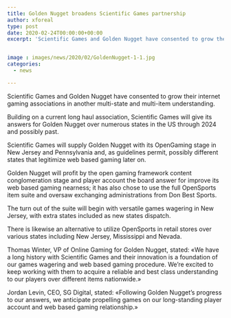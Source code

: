 ```yaml
---
title: Golden Nugget broadens Scientific Games partnership
author: xforeal 
type: post
date: 2020-02-24T00:00:00+00:00
excerpt: 'Scientific Games and Golden Nugget have consented to grow their internet gaming associations in another multi-state and multi-item agreement '


image : images/news/2020/02/GoldenNugget-1-1.jpg
categories:
  - news

---
```

<span style="font-weight: 400;">Scientific Games and Golden Nugget have consented to grow their internet gaming associations in another multi-state and multi-item understanding. </span>

<span style="font-weight: 400;">Building on a current long haul association, Scientific Games will give its answers for Golden Nugget over numerous states in the US through 2024 and possibly past. </span>

<span style="font-weight: 400;">Scientific Games will supply Golden Nugget with its OpenGaming stage in New Jersey and Pennsylvania and, as guidelines permit, possibly different states that legitimize web based gaming later on. </span>

<span style="font-weight: 400;">Golden Nugget will profit by the open gaming framework content conglomeration stage and player account the board answer for improve its web based gaming nearness; it has </span><span style="font-weight: 400;">also chose to use the full OpenSports item suite and oversaw exchanging administrations from Don Best Sports. </span>

<span style="font-weight: 400;">The turn out of the suite will begin with versatile games wagering in New Jersey, with extra states included as new states dispatch. </span>

<span style="font-weight: 400;">There is likewise an alternative to utilize OpenSports in retail stores over various states including New Jersey, Mississippi and Nevada. </span>

<span style="font-weight: 400;">Thomas Winter, VP of Online Gaming for Golden Nugget, stated: &#171;We have a long history with Scientific Games and their innovation is a foundation of our games wagering and web based gaming procedure. We&#8217;re excited to keep working with them to acquire a reliable and best class understanding to our players over different items nationwide.&#187; </span>

<span style="font-weight: 400;">Jordan Levin, CEO, SG Digital, stated: &#171;Following Golden Nugget&#8217;s progress to our answers, we anticipate propelling games on our long-standing player account and web based gaming relationship.&#187; </span>
